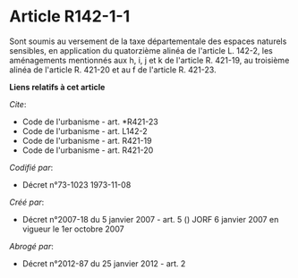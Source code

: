 # Article R142-1-1

Sont soumis au versement de la taxe départementale des espaces naturels sensibles, en application du quatorzième alinéa de
l'article L. 142-2, les aménagements mentionnés aux h, i, j et k de l'article R. 421-19, au troisième alinéa de l'article R.
421-20 et au f de l'article R. 421-23.

**Liens relatifs à cet article**

_Cite_:

  - Code de l'urbanisme - art. *R421-23
  - Code de l'urbanisme - art. L142-2
  - Code de l'urbanisme - art. R421-19
  - Code de l'urbanisme - art. R421-20

_Codifié par_:

  - Décret n°73-1023 1973-11-08

_Créé par_:

  - Décret n°2007-18 du 5 janvier 2007 - art. 5 () JORF 6 janvier 2007 en vigueur le 1er octobre 2007

_Abrogé par_:

  - Décret n°2012-87 du 25 janvier 2012 - art. 2
